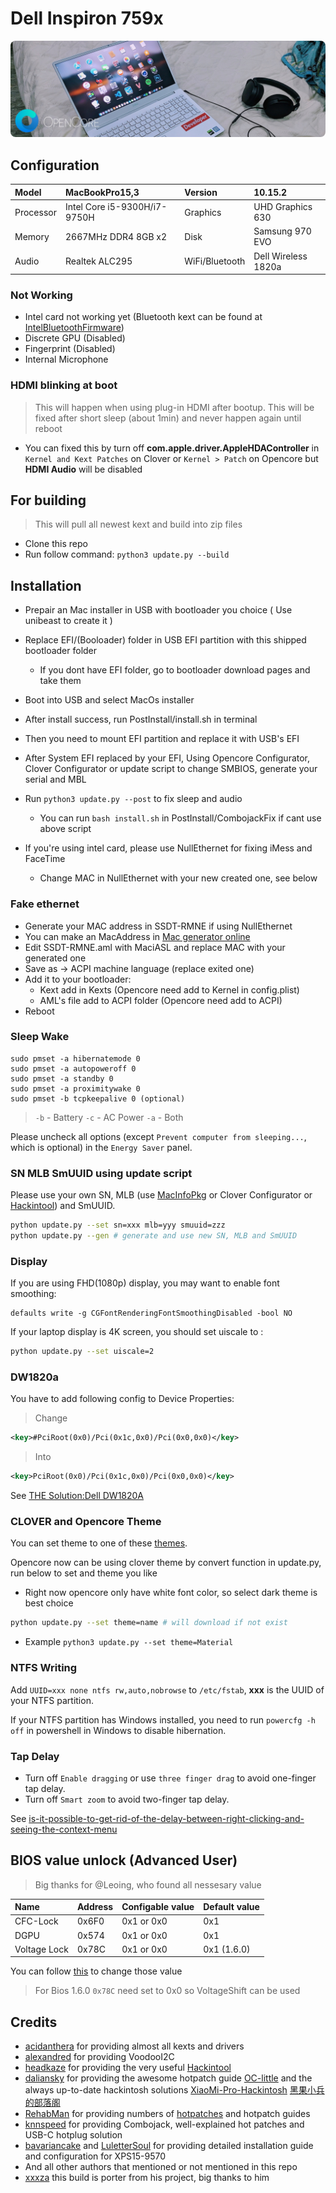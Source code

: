 # Dell Inspiron 759x

<p>
    <img style="border-radius: 8px" src="Assets/background.jpg">
</p>

## Configuration

| Model     | MacBookPro15,3               | Version        | 10.15.2             |
| :-------- | :--------------------------- | :------------- | :------------------ |
| Processor | Intel Core i5-9300H/i7-9750H | Graphics       | UHD Graphics 630    |
| Memory    | 2667MHz DDR4 8GB x2          | Disk           | Samsung 970 EVO     |
| Audio     | Realtek ALC295               | WiFi/Bluetooth | Dell Wireless 1820a |

### Not Working

- Intel card not working yet (Bluetooth kext can be found at [IntelBluetoothFirmware](https://github.com/zxystd/IntelBluetoothFirmware))
- Discrete GPU (Disabled)
- Fingerprint (Disabled)
- Internal Microphone

### HDMI blinking at boot

> This will happen when using plug-in HDMI after bootup. This will be fixed after short sleep (about 1min) and never happen again until reboot

- You can fixed this by turn off **com.apple.driver.AppleHDAController** in `Kernel and Kext Patches` on Clover or `Kernel > Patch` on Opencore but **HDMI Audio** will be disabled

## For building

> This will pull all newest kext and build into zip files

- Clone this repo
- Run follow command: `python3 update.py --build`

## Installation

- Prepair an Mac installer in USB with bootloader you choice ( Use unibeast to create it )
- Replace EFI/(Booloader) folder in USB EFI partition with this shipped bootloader folder
  - If you dont have EFI folder, go to bootloader download pages and take them
- Boot into USB and select MacOs installer
- After install success, run PostInstall/install.sh in terminal
- Then you need to mount EFI partition and replace it with USB's EFI
- After System EFI replaced by your EFI, Using Opencore Configurator, Clover Configurator or update script to change SMBIOS, generate your serial and MBL
- Run `python3 update.py --post` to fix sleep and audio

  - You can run `bash install.sh` in PostInstall/CombojackFix if cant use above script

- If you're using intel card, please use NullEthernet for fixing iMess and FaceTime
  - Change MAC in NullEthernet with your new created one, see below

### Fake ethernet

- Generate your MAC address in SSDT-RMNE if using NullEthernet
- You can make an MacAddress in [Mac generator online](https://www.browserling.com/tools/random-mac)
- Edit SSDT-RMNE.aml with MaciASL and replace MAC with your generated one
- Save as -> ACPI machine language (replace exited one)
- Add it to your bootloader:
  - Kext add in Kexts (Opencore need add to Kernel in config.plist)
  - AML's file add to ACPI folder (Opencore need add to ACPI)
- Reboot

### Sleep Wake

```shell
sudo pmset -a hibernatemode 0
sudo pmset -a autopoweroff 0
sudo pmset -a standby 0
sudo pmset -a proximitywake 0
sudo pmset -b tcpkeepalive 0 (optional)
```

> `-b` - Battery `-c` - AC Power `-a` - Both

Please uncheck all options (except `Prevent computer from sleeping...`, which is optional) in the `Energy Saver` panel.

### SN MLB SmUUID using update script

Please use your own SN, MLB (use [MacInfoPkg](https://github.com/acidanthera/MacInfoPkg) or Clover Configurator or [Hackintool](https://www.tonymacx86.com/threads/release-hackintool-v2-8-6.254559/)) and SmUUID.

```sh
python update.py --set sn=xxx mlb=yyy smuuid=zzz
python update.py --gen # generate and use new SN, MLB and SmUUID
```

### Display

If you are using FHD(1080p) display, you may want to enable font smoothing:

```
defaults write -g CGFontRenderingFontSmoothingDisabled -bool NO
```

If your laptop display is 4K screen, you should set uiscale to :

```sh
python update.py --set uiscale=2
```

### DW1820a

You have to add following config to Device Properties:

> Change

```xml
<key>#PciRoot(0x0)/Pci(0x1c,0x0)/Pci(0x0,0x0)</key>
```

> Into

```xml
<key>PciRoot(0x0)/Pci(0x1c,0x0)/Pci(0x0,0x0)</key>
```

See [THE Solution:Dell DW1820A](https://www.tonymacx86.com/threads/the-solution-dell-dw1820a-broadcom-bcm94350zae-macos-15.288026/)

### CLOVER and Opencore Theme

You can set theme to one of these [themes](https://sourceforge.net/p/cloverefiboot/themes/ci/master/tree/themes/).

Opencore now can be using clover theme by convert function in update.py, run below to set and theme you like

- Right now opencore only have white font color, so select dark theme is best choice

```sh
python update.py --set theme=name # will download if not exist
```

- Example `python3 update.py --set theme=Material`

### NTFS Writing

Add `UUID=xxx none ntfs rw,auto,nobrowse` to `/etc/fstab`, **xxx** is the UUID of your NTFS partition.

If your NTFS partition has Windows installed, you need to run `powercfg -h off` in powershell in Windows to disable hibernation.

### Tap Delay

- Turn off `Enable dragging` or use `three finger drag` to avoid one-finger tap delay.
- Turn off `Smart zoom` to avoid two-finger tap delay.

See [is-it-possible-to-get-rid-of-the-delay-between-right-clicking-and-seeing-the-context-menu](https://apple.stackexchange.com/a/218181)

## BIOS value unlock (Advanced User)

> Big thanks for @Leoing, who found all nessesary value

| Name         | Address | Configable value | Default value |
| :----------- | :------ | :--------------- | :------------ |
| CFC-Lock     | 0x6F0   | 0x1 or 0x0       | 0x1           |
| DGPU         | 0x574   | 0x1 or 0x0       | 0x1           |
| Voltage Lock | 0x78C   | 0x1 or 0x0       | 0x1 (1.6.0)   |

You can follow [this](https://github.com/Azkali/GPD-P2-MAX-Hackintosh/issues/16#issuecomment-565882180) to change those value

> For Bios 1.6.0 `0x78C` need set to 0x0 so VoltageShift can be used

## Credits

- [acidanthera](https://github.com/acidanthera) for providing almost all kexts and drivers
- [alexandred](https://github.com/alexandred) for providing VoodooI2C
- [headkaze](https://github.com/headkaze) for providing the very useful [Hackintool](https://www.tonymacx86.com/threads/release-hackintool-v2-8-6.254559/)
- [daliansky](https://github.com/daliansky) for providing the awesome hotpatch guide [OC-little](https://github.com/daliansky/OC-little/) and the always up-to-date hackintosh solutions [XiaoMi-Pro-Hackintosh](https://github.com/daliansky/XiaoMi-Pro-Hackintosh) [黑果小兵的部落阁](https://blog.daliansky.net/)
- [RehabMan](https://github.com/RehabMan) for providing numbers of [hotpatches](https://github.com/RehabMan/OS-X-Clover-Laptop-Config/tree/master/hotpatch) and hotpatch guides
- [knnspeed](https://www.tonymacx86.com/threads/guide-dell-xps-15-9560-4k-touch-1tb-ssd-32gb-ram-100-adobergb.224486) for providing Combojack, well-explained hot patches and USB-C hotplug solution
- [bavariancake](https://github.com/bavariancake/XPS9570-macOS) and [LuletterSoul](https://github.com/LuletterSoul/Dell-XPS-15-9570-macOS-Mojave) for providing detailed installation guide and configuration for XPS15-9570
- And all other authors that mentioned or not mentioned in this repo
- [xxxza](https://github.com/xxxzc/xps15-9570-macos) this build is porter from his project, big thanks to him
